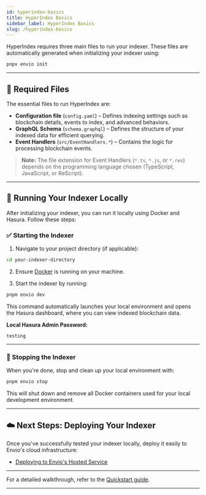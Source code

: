 ```yaml
---
id: hyperindex-basics
title: HyperIndex Basics
sidebar_label: HyperIndex Basics
slug: /hyperindex-basics
---
```


HyperIndex requires three main files to run your indexer. These files are automatically generated when initializing your indexer using:

```bash
pnpx envio init
```

---

## 📁 Required Files

The essential files to run HyperIndex are:

- **Configuration file** (`config.yaml`) – Defines indexing settings such as blockchain details, events to index, and advanced behaviors.
- **GraphQL Schema** (`schema.graphql`) – Defines the structure of your indexed data for efficient querying.
- **Event Handlers** (`src/EventHandlers.*`) – Contains the logic for processing blockchain events.

> **Note:** The file extension for Event Handlers (`*.ts`, `*.js`, or `*.res`) depends on the programming language chosen (TypeScript, JavaScript, or ReScript).

---

## 🚀 Running Your Indexer Locally

After initializing your indexer, you can run it locally using Docker and Hasura. Follow these steps:

### ✅ Starting the Indexer

1. Navigate to your project directory (if applicable):

```bash
cd your-indexer-directory
```

2. Ensure [Docker](https://www.docker.com/products/docker-desktop/) is running on your machine.

3. Start the indexer by running:

```bash
pnpm envio dev
```

This command automatically launches your local environment and opens the Hasura dashboard, where you can view indexed blockchain data.

**Local Hasura Admin Password:**

```
testing
```

---

### 🛑 Stopping the Indexer

When you're done, stop and clean up your local environment with:

```bash
pnpm envio stop
```

This will shut down and remove all Docker containers used for your local development environment.

---

## ☁️ Next Steps: Deploying Your Indexer

Once you've successfully tested your indexer locally, deploy it easily to Envio's cloud infrastructure:

- [Deploying to Envio's Hosted Service](./hosted-service)

---

For a detailed walkthrough, refer to the [Quickstart guide](../contract-import.md).

---
